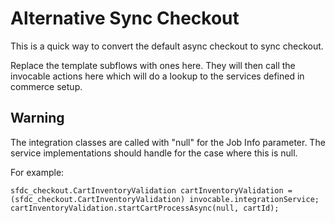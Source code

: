 # Alternative Sync Checkout

This is a quick way to convert the default async checkout to sync checkout.

Replace the template subflows with ones here. They will then call the 
invocable actions here which will do a lookup to the services
defined in commerce setup.

## Warning 

The integration classes are called with "null" for the 
Job Info parameter. The service implementations should handle 
for the case where this is null. 

For example:
```apex
sfdc_checkout.CartInventoryValidation cartInventoryValidation = (sfdc_checkout.CartInventoryValidation) invocable.integrationService;
cartInventoryValidation.startCartProcessAsync(null, cartId);
```
